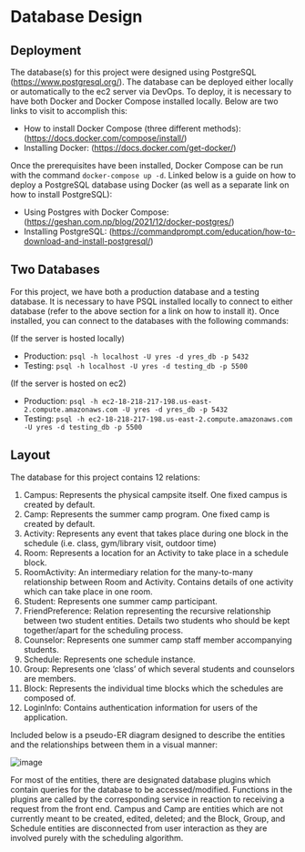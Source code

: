 # Database Design
## Deployment
The database(s) for this project were designed using PostgreSQL (https://www.postgresql.org/). The database can be deployed either locally or automatically to the ec2 server via DevOps. To deploy, it is necessary to have both Docker and Docker Compose installed locally. Below are two links to visit to accomplish this:
-	How to install Docker Compose (three different methods): (https://docs.docker.com/compose/install/)
-	Installing Docker: (https://docs.docker.com/get-docker/)

Once the prerequisites have been installed, Docker Compose can be run with the command `docker-compose up -d`.
Linked below is a guide on how to deploy a PostgreSQL database using Docker (as well as a separate link on how to install PostgreSQL):
-	Using Postgres with Docker Compose: (https://geshan.com.np/blog/2021/12/docker-postgres/)
-	Installing PostgreSQL: (https://commandprompt.com/education/how-to-download-and-install-postgresql/)

## Two Databases
For this project, we have both a production database and a testing database. It is necessary to have PSQL installed locally to connect to either database (refer to the above section for a link on how to install it). Once installed, you can connect to the databases with the following commands:

(If the server is hosted locally)
-	Production: `psql -h localhost -U yres -d yres_db -p 5432`
-	Testing: `psql -h localhost -U yres -d testing_db -p 5500`

(If the server is hosted on ec2)
-	Production: `psql -h ec2-18-218-217-198.us-east-2.compute.amazonaws.com -U yres -d yres_db -p 5432`
-	Testing: `psql -h ec2-18-218-217-198.us-east-2.compute.amazonaws.com -U yres -d testing_db -p 5500`

## Layout
The database for this project contains 12 relations:
1.	Campus: Represents the physical campsite itself. One fixed campus is created by default.
2.	Camp: Represents the summer camp program. One fixed camp is created by default.
3.	Activity: Represents any event that takes place during one block in the schedule (i.e. class, gym/library visit, outdoor time)
4.	Room: Represents a location for an Activity to take place in a schedule block.
5.	RoomActivity: An intermediary relation for the many-to-many relationship between Room and Activity. Contains details of one activity which can take place in one room.
6.	Student: Represents one summer camp participant.
7.	FriendPreference: Relation representing the recursive relationship between two student entities. Details two students who should be kept together/apart for the scheduling process.
8.	Counselor: Represents one summer camp staff member accompanying students.
9.	Schedule: Represents one schedule instance.
10.	Group: Represents one ‘class’ of which several students and counselors are members.
11.	Block: Represents the individual time blocks which the schedules are composed of.
12.	LoginInfo: Contains authentication information for users of the application.

Included below is a pseudo-ER diagram designed to describe the entities and the relationships between them in a visual manner:  

![image](https://github.com/csc301-2023-fall/project-48-yorkregioneducationalservices-T/blob/feature/entities_marc/deliverables/yres_scheduler/yres_scheduler_database/docs/CSC301%20Database.jpg)

For most of the entities, there are designated database plugins which contain queries for the database to be accessed/modified. Functions in the plugins are called by the corresponding service in reaction to receiving a request from the front end. Campus and Camp are entities which are not currently meant to be created, edited, deleted; and the Block, Group, and Schedule entities are disconnected from user interaction as they are involved purely with the scheduling algorithm.